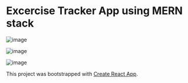# Excercise Tracker App using MERN stack 

![image](https://user-images.githubusercontent.com/58284251/79073499-9ddbf280-7d04-11ea-825e-0bf29afb5766.png)

![image](https://user-images.githubusercontent.com/58284251/79073512-b2b88600-7d04-11ea-903f-2a8f2c53b752.png)

![image](https://user-images.githubusercontent.com/58284251/79073521-bf3cde80-7d04-11ea-957a-eaa8a9b0b5cc.png)


This project was bootstrapped with [Create React App](https://github.com/facebook/create-react-app).


